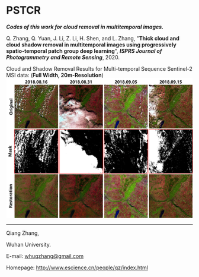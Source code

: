# PSTCR

*__Codes of this work for cloud removal in multitemporal images.__*

Q. Zhang, Q. Yuan, J. Li, Z. Li, H. Shen, and L. Zhang, "__Thick cloud and cloud shadow removal in multitemporal images using progressively spatio-temporal patch group deep learning__", ***ISPRS Journal of Photogrammetry and Remote Sensing***, 2020.



Cloud and Shadow Removal Results for Multi-temporal Sequence Sentinel-2 MSI data: (**Full Width, 20m-Resolution**)
<img src="Results.png" width="1217px"/>


---------------   

Qiang Zhang,

Wuhan University.

E-mail: whuqzhang@gmail.com

Homepage: http://www.escience.cn/people/qz/index.html
